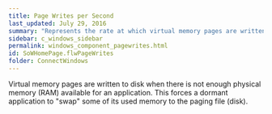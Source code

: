 ```yaml
---
title: Page Writes per Second
last_updated: July 29, 2016
summary: "Represents the rate at which virtual memory pages are written to disk from memory."
sidebar: c_windows_sidebar
permalink: windows_component_pagewrites.html
id: SoWHomePage.flwPageWrites
folder: ConnectWindows
---
```



Virtual memory pages are written to disk when there is not enough physical memory (RAM) available for an application. This forces a dormant application to "swap" some of its used memory to the paging file (disk).
